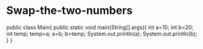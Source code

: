 # Swap-the-two-numbers
public class Main{
public static void main(String[] args){
int a=10;
int b=20;
int temp;
temp=a;
a=b;
b=temp;
System.out.println(a);
System.out.println(b);
}
}
